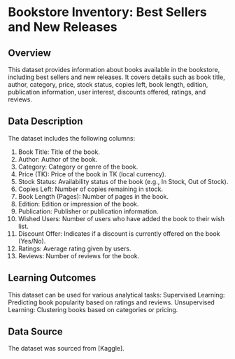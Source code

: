 # Bookstore Inventory: Best Sellers and New Releases
## Overview
This dataset provides information about books available in the bookstore, including best sellers and new releases. 
It covers details such as book title, author, category, price, stock status, copies left, book length, edition, publication information, user interest, discounts offered, ratings, and reviews.

## Data Description
The dataset includes the following columns:

1. Book Title: Title of the book.
2. Author: Author of the book.
3. Category: Category or genre of the book.
4. Price (TK): Price of the book in TK (local currency).
5. Stock Status: Availability status of the book (e.g., In Stock, Out of Stock).
6. Copies Left: Number of copies remaining in stock.
7. Book Length (Pages): Number of pages in the book.
8. Edition: Edition or impression of the book.
9. Publication: Publisher or publication information.
10. Wished Users: Number of users who have added the book to their wish list.
11. Discount Offer: Indicates if a discount is currently offered on the book (Yes/No).
12. Ratings: Average rating given by users.
13. Reviews: Number of reviews for the book.

## Learning Outcomes
This dataset can be used for various analytical tasks:
Supervised Learning: Predicting book popularity based on ratings and reviews.
Unsupervised Learning: Clustering books based on categories or pricing.

## Data Source
The dataset was sourced from [Kaggle].
